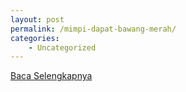 ```yaml
---
layout: post
permalink: /mimpi-dapat-bawang-merah/
categories:
    - Uncategorized
---
```


[Baca Selengkapnya](/05)